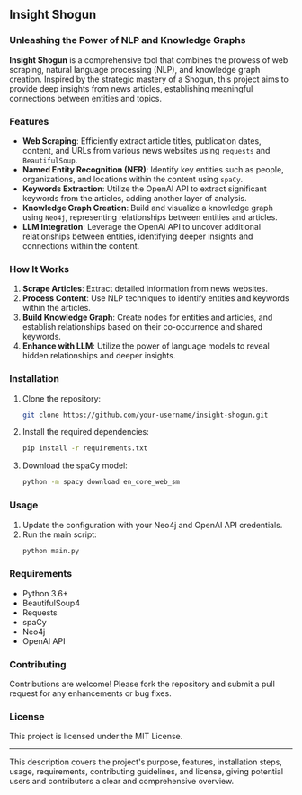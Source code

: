 
## Insight Shogun

### Unleashing the Power of NLP and Knowledge Graphs

**Insight Shogun** is a comprehensive tool that combines the prowess of web scraping, natural language processing (NLP), and knowledge graph creation. Inspired by the strategic mastery of a Shogun, this project aims to provide deep insights from news articles, establishing meaningful connections between entities and topics.

### Features

- **Web Scraping**: Efficiently extract article titles, publication dates, content, and URLs from various news websites using `requests` and `BeautifulSoup`.
- **Named Entity Recognition (NER)**: Identify key entities such as people, organizations, and locations within the content using `spaCy`.
- **Keywords Extraction**: Utilize the OpenAI API to extract significant keywords from the articles, adding another layer of analysis.
- **Knowledge Graph Creation**: Build and visualize a knowledge graph using `Neo4j`, representing relationships between entities and articles.
- **LLM Integration**: Leverage the OpenAI API to uncover additional relationships between entities, identifying deeper insights and connections within the content.

### How It Works

1. **Scrape Articles**: Extract detailed information from news websites.
2. **Process Content**: Use NLP techniques to identify entities and keywords within the articles.
3. **Build Knowledge Graph**: Create nodes for entities and articles, and establish relationships based on their co-occurrence and shared keywords.
4. **Enhance with LLM**: Utilize the power of language models to reveal hidden relationships and deeper insights.

### Installation

1. Clone the repository:
   ```bash
   git clone https://github.com/your-username/insight-shogun.git
   ```
2. Install the required dependencies:
   ```bash
   pip install -r requirements.txt
   ```
3. Download the spaCy model:
   ```bash
   python -m spacy download en_core_web_sm
   ```

### Usage

1. Update the configuration with your Neo4j and OpenAI API credentials.
2. Run the main script:
   ```bash
   python main.py
   ```

### Requirements

- Python 3.6+
- BeautifulSoup4
- Requests
- spaCy
- Neo4j
- OpenAI API

### Contributing

Contributions are welcome! Please fork the repository and submit a pull request for any enhancements or bug fixes.

### License

This project is licensed under the MIT License.

---

This description covers the project's purpose, features, installation steps, usage, requirements, contributing guidelines, and license, giving potential users and contributors a clear and comprehensive overview.

